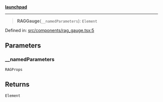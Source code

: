 [**launchpad**](index.md)

***

> **RAGGauge**(`__namedParameters`): `Element`

Defined in: [src/components/rag\_gauge.tsx:5](https://github.com/victorbratov/launchpad/blob/3cec89d9fa4be2794c552b4b2e488c08b6798868/src/components/rag_gauge.tsx#L5)

## Parameters

### \_\_namedParameters

`RAGProps`

## Returns

`Element`

